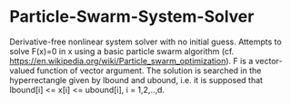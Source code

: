 # Particle-Swarm-System-Solver
Derivative-free nonlinear system solver with no initial guess. Attempts to solve F(x)=0 in x using a basic particle swarm algorithm (cf. https://en.wikipedia.org/wiki/Particle_swarm_optimization). F is a vector-valued function of vector argument. The solution is searched in the hyperrectangle given by lbound and ubound, i.e. it is supposed that lbound[i] &lt;= x[i] &lt;= ubound[i], i = 1,2,..,d.
